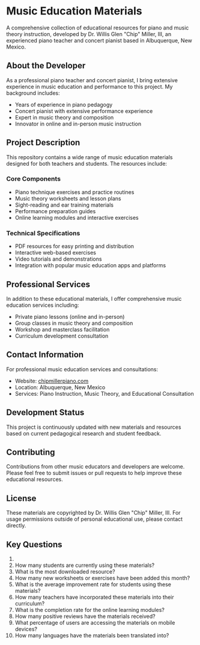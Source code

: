 # Music Education Materials

A comprehensive collection of educational resources for piano and music theory instruction, developed by Dr. Willis Glen "Chip" Miller, III, an experienced piano teacher and concert pianist based in Albuquerque, New Mexico.

## About the Developer

As a professional piano teacher and concert pianist, I bring extensive experience in music education and performance to this project. My background includes:

- Years of experience in piano pedagogy
- Concert pianist with extensive performance experience
- Expert in music theory and composition
- Innovator in online and in-person music instruction

## Project Description

This repository contains a wide range of music education materials designed for both teachers and students. The resources include:

### Core Components

- Piano technique exercises and practice routines
- Music theory worksheets and lesson plans
- Sight-reading and ear training materials
- Performance preparation guides
- Online learning modules and interactive exercises

### Technical Specifications

- PDF resources for easy printing and distribution
- Interactive web-based exercises
- Video tutorials and demonstrations
- Integration with popular music education apps and platforms

## Professional Services

In addition to these educational materials, I offer comprehensive music education services including:

- Private piano lessons (online and in-person)
- Group classes in music theory and composition
- Workshop and masterclass facilitation
- Curriculum development consultation

## Contact Information

For professional music education services and consultations:
- Website: [chipmillerpiano.com](https://chipmillerpiano.com)
- Location: Albuquerque, New Mexico
- Services: Piano Instruction, Music Theory, and Educational Consultation

## Development Status

This project is continuously updated with new materials and resources based on current pedagogical research and student feedback.

## Contributing

Contributions from other music educators and developers are welcome. Please feel free to submit issues or pull requests to help improve these educational resources.

## License

These materials are copyrighted by Dr. Willis Glen "Chip" Miller, III. For usage permissions outside of personal educational use, please contact directly.
## Key Questions
1. 
2. How many students are currently using these materials?
3. What is the most downloaded resource?
4. How many new worksheets or exercises have been added this month?
5. What is the average improvement rate for students using these materials?
6. How many teachers have incorporated these materials into their curriculum?
7. What is the completion rate for the online learning modules?
8. How many positive reviews have the materials received?
9. What percentage of users are accessing the materials on mobile devices?
10. How many languages have the materials been translated into?
